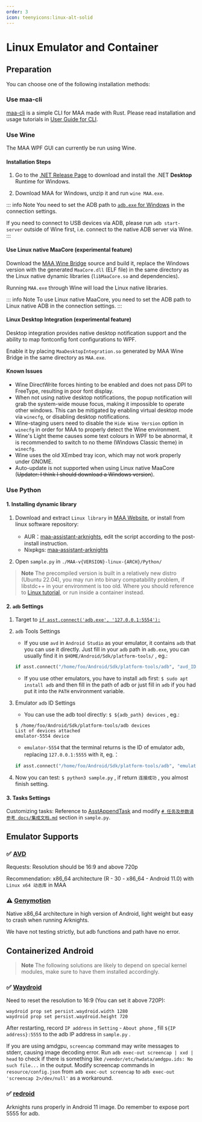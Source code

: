 ```yaml
---
order: 3
icon: teenyicons:linux-alt-solid
---
```


# Linux Emulator and Container

## Preparation

You can choose one of the following installation methods:

### Use maa-cli

[maa-cli](https://github.com/MaaAssistantArknights/maa-cli) is a simple CLI for MAA made with Rust. Please read installation and usage tutorials in [User Guide for CLI](./1.6-USER_GUIDE_FOR_CLI).

### Use Wine

The MAA WPF GUI can currently be run using Wine.

#### Installation Steps

1. Go to the [.NET Release Page](https://dotnet.microsoft.com/en-us/download/dotnet/8.0) to download and install the .NET **Desktop** Runtime for Windows.

2. Download MAA for Windows, unzip it and run `wine MAA.exe`.

::: info Note
You need to set the ADB path to [`adb.exe` for Windows](https://dl.google.com/android/repository/platform-tools-latest-windows.zip) in the connection settings.

If you need to connect to USB devices via ADB, please run `adb start-server` outside of Wine first, i.e. connect to the native ADB server via Wine.
:::

#### Use Linux native MaaCore (experimental feature)

Download the [MAA Wine Bridge](https://github.com/MaaAssistantArknights/MaaAssistantArknights/tree/dev/src/MaaWineBridge) source and build it, replace the Windows version with the generated `MaaCore.dll` (ELF file) in the same directory as the Linux native dynamic libraries (`libMaaCore.so` and dependencies).

Running `MAA.exe` through Wine will load the Linux native libraries.

::: info Note
To use Linux native MaaCore, you need to set the ADB path to Linux native ADB in the connection settings.
:::

#### Linux Desktop Integration (experimental feature)

Desktop integration provides native desktop notification support and the ability to map fontconfig font configurations to WPF.

Enable it by placing `MaaDesktopIntegration.so` generated by MAA Wine Bridge in the same directory as `MAA.exe`.

#### Known Issues

- Wine DirectWrite forces hinting to be enabled and does not pass DPI to FreeType, resulting in poor font display.
- When not using native desktop notifications, the popup notification will grab the system-wide mouse focus, making it impossible to operate other windows. This can be mitigated by enabling virtual desktop mode via `winecfg`, or disabling desktop notifications.
- Wine-staging users need to disable the `Hide Wine Version` option in `winecfg` in order for MAA to properly detect the Wine environment.
- Wine's Light theme causes some text colours in WPF to be abnormal, it is recommended to switch to no theme (Windows Classic theme) in `winecfg`.
- Wine uses the old XEmbed tray icon, which may not work properly under GNOME.
- Auto-update is not supported when using Linux native MaaCore (~~Updater: I think I should download a Windows version~~).

### Use Python

#### 1. Installing dynamic library

1. Download and extract `Linux library` in [MAA Website](https://maa.plus/), or install from linux software repository:

   - AUR：[maa-assistant-arknights](https://aur.archlinux.org/packages/maa-assistant-arknights), edit the script according to the post-install instruction.
   - Nixpkgs: [maa-assistant-arknights](https://github.com/NixOS/nixpkgs/blob/nixos-unstable/pkgs/by-name/ma/maa-assistant-arknights/package.nix)

2. Open `sample.py` in `./MAA-v{VERSION}-linux-{ARCH}/Python/`

> **Note**
> The precompiled version is built in a relatively new distro (Ubuntu 22.04), you may run into binary compatability problem, if libstdc++ in your environment is too old.
> Where you should reference to [Linux tutorial](../../develop/linux-tutorial.md), or run inside a container instead.

#### 2. `adb` Settings

1. Target to [`if asst.connect('adb.exe', '127.0.0.1:5554'):`](https://github.com/MaaAssistantArknights/MaaAssistantArknights/blob/722f0ddd4765715199a5dc90ea1bec2940322344/src/Python/sample.py#L48)

2. `adb` Tools Settings

   - If you use `avd` in `Android Studio` as your emulator, it contains `adb` that you can use it directly. Just fill in your `adb` path in `adb.exe`, you can usually find it in `$HOME/Android/Sdk/platform-tools/` , eg.:

    ```python
    if asst.connect("/home/foo/Android/Sdk/platform-tools/adb", "avd_ID"):
    ```

   - If you use other emulators, you have to install `adb` first: `$ sudo apt install adb` and then fill in the path of adb or just fill in `adb` if you had put it into the `PATH` environment variable.

3. Emulator `adb` ID Settings

   - You can use the adb tool directly: `$ ${adb_path} devices` , eg.:

    ```shell
    $ /home/foo/Android/Sdk/platform-tools/adb devices
    List of devices attached
    emulator-5554 device
    ```

   - `emulator-5554` that the terminal returns is the ID of emulator adb, replacing `127.0.0.1:5555` with it, eg.：

    ```python
    if asst.connect("/home/foo/Android/Sdk/platform-tools/adb", "emulator-5554"):
    ```

4. Now you can test: `$ python3 sample.py` , if return `连接成功` , you almost finish setting.

#### 3. Tasks Settings

Customizing tasks: Reference to [AsstAppendTask](https://maa.plus/docs/en-us/3.1-INTEGRATION.html#asstappendtask) and modify [`# 任务及参数请参考 docs/集成文档.md`](https://github.com/MaaAssistantArknights/MaaAssistantArknights/blob/722f0ddd4765715199a5dc90ea1bec2940322344/src/Python/sample.py#L54) section in `sample.py`.

## Emulator Supports

### ✅ [AVD](https://developer.android.com/studio/run/managing-avds)

Requests: Resolution should be 16:9 and above 720p

Recommendation: x86\_64 architecture (R - 30 - x86\_64 - Android 11.0) with `Linux x64 动态库` in MAA

### ⚠️ [Genymotion](https://www.genymotion.com/)

Native x86\_64 architecture in high version of Android, light weight but easy to crash when running Arknights.

We have not testing strictly, but adb functions and path have no error.

## Containerized Android

> **Note**
> The following solutions are likely to depend on special kernel modules, make sure to have them installed accordingly.

### ✅ [Waydroid](https://waydro.id/)

Need to reset the resolution to 16:9 (You can set it above 720P):

```shell
waydroid prop set persist.waydroid.width 1280
waydroid prop set persist.waydroid.height 720
```

After restarting, record `IP address` in `Setting` - `About phone` , fill `${IP address}:5555` to the adb IP address in `sample.py` .

If you are using amdgpu, `screencap` command may write messages to stderr, causing image decoding error.
Run `adb exec-out screencap | xxd | head` to check if there is something like `/vendor/etc/hwdata/amdgpu.ids: No such file...` in the output.
Modify screencap commands in `resource/config.json` from `adb exec-out screencap` to `adb exec-out 'screencap 2>/dev/null'` as a workaround.

### ✅ [redroid](https://github.com/remote-android/redroid-doc)

Arknights runs properly in Android 11 image. Do remember to expose port 5555 for adb.
